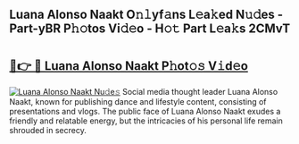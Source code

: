 ## Luana Alonso Naakt O𝚗𝚕yf𝚊ns L𝚎a𝚔ed N𝚞𝚍es - Part-yBR P𝚑𝚘tos Vi𝚍𝚎o - H𝚘𝚝 Part L𝚎a𝚔s 2CMvT

# <h2><a href="http://kf94jkz.oniu.top/?m=Luana+Alonso+Naakt">🔗👉 🔴 Luana Alonso Naakt P𝚑ot𝚘𝚜 V𝚒d𝚎o</a></h2>

[![Luana Alonso Naakt Nu𝚍e𝚜](https://i.imgur.com/0qMVB7G.gif)](http://kf94jkz.oniu.top/?m=Luana+Alonso+Naakt)
Social media thought leader Luana Alonso Naakt, known for publishing dance and lifestyle content, consisting of presentations and vlogs. The public face of Luana Alonso Naakt exudes a friendly and relatable energy, but the intricacies of his personal life remain shrouded in secrecy.  

